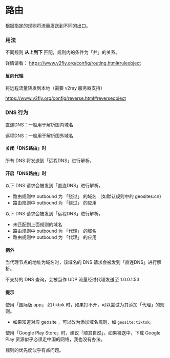 # 路由

根据指定的规则将流量发送到不同的出口。

### 用法

不同规则 **从上到下** 匹配，规则内的条件为「并」的关系。

详情请看： https://www.v2fly.org/config/routing.html#ruleobject

#### 反向代理

将远程流量转发到本地（需要 v2ray 服务器支持）

https://www.v2fly.org/config/reverse.html#reverseobject

### DNS 行为

直连DNS：一般用于解析国内域名

远程DNS：一般用于解析国外域名

#### 关闭「DNS路由」时

所有 DNS 将发送到「远程DNS」进行解析。

#### 开启「DNS路由」时

以下 DNS 请求会被发到「直连DNS」进行解析。

- 路由规则中 outbound 为 「绕过」 的域名 （如默认规则中的 geosites:cn） 
- 路由规则中 outbound 为 「绕过」 的应用 

以下 DNS 请求会被发到「远程DNS」进行解析。

- 未匹配到上面规则的域名
- 路由规则中 outbound 为 「代理」 的域名
- 路由规则中 outbound 为 「代理」 的应用

#### 例外

当代理节点的地址为域名时，该域名的 DNS 请求会被发到「直连DNS」进行解析。

不支持的 DNS 查询，会被当作 UDP 流量经过代理发送至 1.0.0.1:53

#### 提示

使用「国际版 app」 如 tiktok 时，如果打不开，可以尝试为其添加「代理」的规则。

* 如果知道对应 geosite ，可以改为添加域名规则，如 `geosite:tiktok`。

使用「Google Play Store」时，建议「顺其自然」。如果被送中，下载 Google Play 资源似乎必须走中国的网络，我也没有办法。

规则的优先度似乎有点问题。
